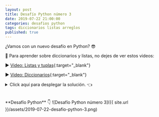 ```yaml
---
layout: post
title: Desafío Python número 3
date: 2019-07-22 21:00:00
categories: desafios python
tags: diccionarios listas arreglos
published: true
---
```


¿Vamos con un nuevo desafío en Python? 😎

🎥 Para aprender sobre diccionarios y listas, no dejes de ver estos videos:

▶️ [Video: Listas y tuplas](www.youtube.com/watch?v=TEHBEGj1MSU){:target="_blank"}

▶️ [Video: Diccionarios](www.youtube.com/watch?v=ymaBXPjiaPY){:target="_blank"}


<details><summary>Click aquí para desplegar la solución. 👈</summary>
<br />✏️ Explicación: este algoritmo guarda datos en un diccionario donde las claves son nombres de plantas (tipo string) y los valores son listas que contienen propiedades de cada planta (elementos de las listas: de tipo string). Para evitar sobreescribir una lista si se ingresa una planta ya existente en el diccionario, se verifica previamente que la clave no exista en él, con el operador in.
<div markdown="1">💻 [Código ejecutable](https://repl.it/@programacionde1/Python-Desafio-3){:target="_blank"}
  </div>
<br />
<div markdown="1">![Solución al desafío]({{ site.url }}/assets/2019-07-22-desafio-python-3-solucion.png)
  </div></details>

<br />
<br />
**Desafío Python** 👇
![Desafío Python número 3]({{ site.url }}/assets/2019-07-22-desafio-python-3.png)
